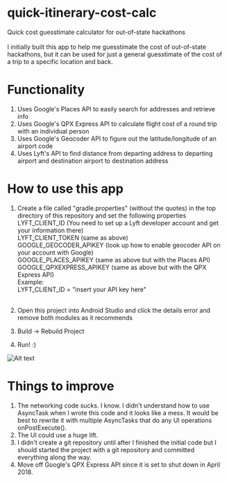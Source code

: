 # quick-itinerary-cost-calc
Quick cost guesstimate calculator for out-of-state hackathons <br><br>
I initially built this app to help me guesstimate the cost of out-of-state hackathons, but it can be used for just a general guesstimate of the cost of a trip to a specific location and back.

# Functionality
1. Uses Google's Places API to easily search for addresses and retrieve info
2. Uses Google's QPX Express API to calculate flight cost of a round trip with an individual person
3. Uses Google's Geocoder API to figure out the latitude/longitude of an airport code
4. Uses Lyft's API to find distance from departing address to departing airport and destination airport to destination address

# How to use this app
1. Create a file called "gradle.properties" (without the quotes) in the top directory of this repository and set the following properties <br>
LYFT_CLIENT_ID (You need to set up a Lyft developer account and get your information there) <br>
LYFT_CLIENT_TOKEN (same as above) <br>
GOOGLE_GEOCODER_APIKEY (look up how to enable geocoder API on your account with Google) <br>
GOOGLE_PLACES_APIKEY (same as above but with the Places API) <br>
GOOGLE_QPXEXPRESS_APIKEY (same as above but with the QPX Express API) <br>
Example: <br>
LYFT_CLIENT_ID = "insert your API key here" <br><br>

2. Open this project into Android Studio and click the details error and remove both modules as it recommends
3. Build -> Rebuild Project
4. Run! :)


![Alt text](https://user-images.githubusercontent.com/5902976/32418562-b5a0a20a-c229-11e7-8a4b-c4f83317316b.png "Screenshot of app")

# Things to improve
1. The networking code sucks. I know. I didn't understand how to use AsyncTask when I wrote this code and it looks like a mess. It would be best to rewrite it with multiple AsyncTasks that do any UI operations onPostExecute().
2. The UI could use a huge lift.
3. I didn't create a git repository until after I finished the initial code but I should started the project with a git repository and committed everything along the way.
4. Move off Google's QPX Express API since it is set to shut down in April 2018.
